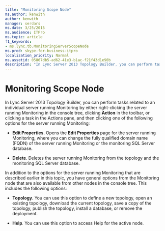 ```yaml
---
title: "Monitoring Scope Node"
ms.author: kenwith
author: kenwith
manager: serdars
ms.date: 3/25/2015
ms.audience: ITPro
ms.topic: article
f1_keywords:
- ms.lync.tb.MonitoringServerScopeNode
ms.prod: skype-for-business-itpro
localization_priority: Normal
ms.assetid: 05867db5-ad62-41e3-b1ac-f21f43d1e90b
description: "In Lync Server 2013 Topology Builder, you can perform tasks related to an individual server running Monitoring by either right-clicking the server running Monitoring in the console tree, clicking Action in the toolbar, or clicking a task in the Actions pane, and then clicking one of the following options for the server running Monitoring:"
---
```


# Monitoring Scope Node
 
In Lync Server 2013 Topology Builder, you can perform tasks related to an individual server running Monitoring by either right-clicking the server running Monitoring in the console tree, clicking **Action** in the toolbar, or clicking a task in the Actions pane, and then clicking one of the following options for the server running Monitoring:
  
- **Edit Properties**. Opens the **Edit Properties** page for the server running Monitoring, where you can change the fully qualified domain name (FQDN) of the server running Monitoring or the monitoring SQL Server database.
    
- **Delete**. Deletes the server running Monitoring from the topology and the monitoring SQL Server database.
    
In addition to the options for the server running Monitoring that are described earlier in this topic, you have general options from the Monitoring node that are also available from other nodes in the console tree. This includes the following options:
  
- **Topology**. You can use this option to define a new topology, open an existing topology, download the current topology, save a copy of the topology, publish the topology, install a database, or remove the deployment.
    
- **Help**. You can use this option to access Help for the active node.
    

